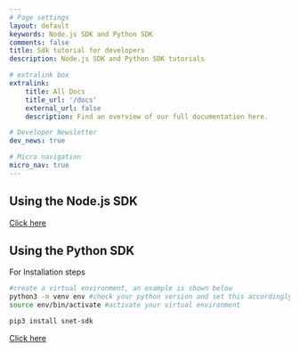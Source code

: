 ```yaml
---
# Page settings
layout: default
keywords: Node.js SDK and Python SDK
comments: false
title: Sdk tutorial for developers
description: Node.js SDK and Python SDK tutorials

# extralink box
extralink:
    title: All Docs
    title_url: '/docs'
    external_url: false
    description: Find an overview of our full documentation here.

# Developer Newsletter
dev_news: true

# Micro navigation
micro_nav: true
---
```

## Using the Node.js SDK
[Click here](https://github.com/singnet/snet-code-examples/tree/master/nodejs/client)

## Using the Python SDK

For Installation steps 
```sh
#create a virtual environment, an example is shown below
python3 -m venv env #check your python version and set this accordingly , 
source env/bin/activate #activate your virtual environment

pip3 install snet-sdk
````

[Click here](https://github.com/singnet/snet-cli/blob/master/packages/sdk/testcases/functional_tests/test_sdk_client.py)

